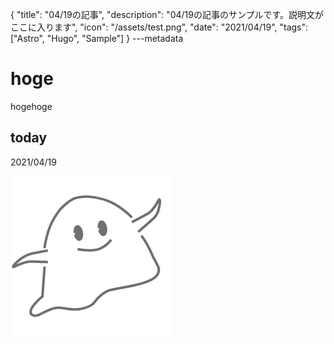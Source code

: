 {
  "title": "04/19の記事",
  "description": "04/19の記事のサンプルです。説明文がここに入ります",
  "icon": "/assets/test.png",
  "date": "2021/04/19",
  "tags": ["Astro", "Hugo", "Sample"]
}
---metadata

# hoge
hogehoge

## today
2021/04/19

![img](/assets/test.png)
